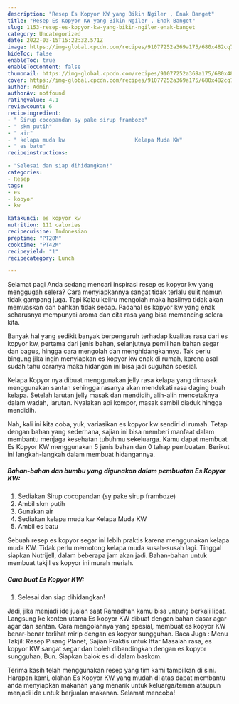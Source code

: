 ```yaml
---
description: "Resep Es Kopyor KW yang Bikin Ngiler , Enak Banget"
title: "Resep Es Kopyor KW yang Bikin Ngiler , Enak Banget"
slug: 1153-resep-es-kopyor-kw-yang-bikin-ngiler-enak-banget
category: Uncategorized
date: 2022-03-15T15:22:32.571Z
image: https://img-global.cpcdn.com/recipes/91077252a369a175/680x482cq70/es-kopyor-kw-foto-resep-utama.jpg
hideToc: false
enableToc: true
enableTocContent: false
thumbnail: https://img-global.cpcdn.com/recipes/91077252a369a175/680x482cq70/es-kopyor-kw-foto-resep-utama.jpg
cover: https://img-global.cpcdn.com/recipes/91077252a369a175/680x482cq70/es-kopyor-kw-foto-resep-utama.jpg
author: Admin
authorAv: notfound
ratingvalue: 4.1
reviewcount: 6
recipeingredient:
- " Sirup cocopandan sy pake sirup framboze"
- " skm putih"
- " air"
- " kelapa muda kw                      Kelapa Muda KW"
- " es batu"
recipeinstructions:

- "Selesai dan siap dihidangkan!"
categories:
- Resep
tags:
- es
- kopyor
- kw

katakunci: es kopyor kw 
nutrition: 111 calories
recipecuisine: Indonesian
preptime: "PT20M"
cooktime: "PT42M"
recipeyield: "1"
recipecategory: Lunch

---
```



Selamat pagi Anda sedang mencari inspirasi resep es kopyor kw yang menggugah selera? Cara menyiapkannya sangat tidak terlalu sulit namun tidak gampang juga. Tapi Kalau keliru mengolah maka hasilnya tidak akan memuaskan dan bahkan tidak sedap. Padahal es kopyor kw yang enak seharusnya mempunyai aroma dan cita rasa yang bisa memancing selera kita.


Banyak hal yang sedikit banyak berpengaruh terhadap kualitas rasa dari es kopyor kw, pertama dari jenis bahan, selanjutnya pemilihan bahan segar dan bagus, hingga cara mengolah dan menghidangkannya. Tak perlu bingung jika ingin menyiapkan es kopyor kw enak di rumah, karena asal sudah tahu caranya maka hidangan ini bisa jadi suguhan spesial.

Kelapa Kopyor nya dibuat menggunakan jelly rasa kelapa yang dimasak menggunakan santan sehingga rasanya akan mendekati rasa daging buah kelapa. Setelah larutan jelly masak dan mendidih, alih-alih mencetaknya dalam wadah, larutan. Nyalakan api kompor, masak sambil diaduk hingga mendidih.


Nah, kali ini kita coba, yuk, variasikan es kopyor kw sendiri di rumah. Tetap dengan bahan yang sederhana, sajian ini bisa memberi manfaat dalam membantu menjaga kesehatan tubuhmu sekeluarga. Kamu dapat membuat Es Kopyor KW menggunakan 5 jenis bahan dan 0 tahap pembuatan. Berikut ini langkah-langkah dalam membuat hidangannya.

<!--inarticleads1-->

##### Bahan-bahan dan bumbu yang digunakan dalam pembuatan Es Kopyor KW:

1. Sediakan  Sirup cocopandan (sy pake sirup framboze)
1. Ambil  skm putih
1. Gunakan  air
1. Sediakan  kelapa muda kw                      Kelapa Muda KW
1. Ambil  es batu


Sebuah resep es kopyor segar ini lebih praktis karena menggunakan kelapa muda KW. Tidak perlu memotong kelapa muda susah-susah lagi. Tinggal siapkan Nutrijell, dalam beberapa jam akan jadi. Bahan-bahan untuk membuat takjil es kopyor ini murah meriah. 

<!--inarticleads2-->

##### Cara buat Es Kopyor KW:


1. Selesai dan siap dihidangkan!

Jadi, jika menjadi ide jualan saat Ramadhan kamu bisa untung berkali lipat. Langsung ke konten utama Es kopyor KW dibuat dengan bahan dasar agar-agar dan santan. Cara mengolahnya yang spesial, membuat es kopyor KW benar-benar terlihat mirip dengan es kopyor sungguhan. Baca Juga : Menu Takjil: Resep Pisang Planet, Sajian Praktis untuk Iftar Masalah rasa, es kopyor KW sangat segar dan boleh dibandingkan dengan es kopyor sungguhan, Bun. Siapkan balok es di dalam baskom. 

Terima kasih telah menggunakan resep yang tim kami tampilkan di sini. Harapan kami, olahan Es Kopyor KW yang mudah di atas dapat membantu anda menyiapkan makanan yang menarik untuk keluarga/teman ataupun menjadi ide untuk berjualan makanan. Selamat mencoba!
